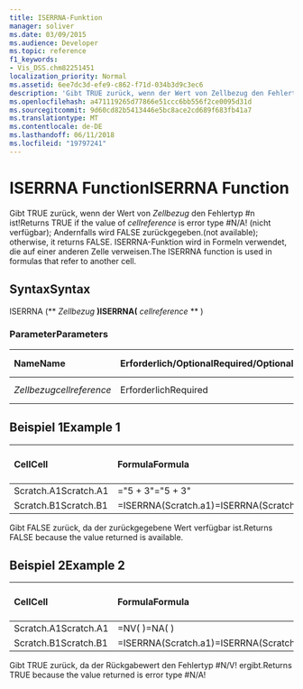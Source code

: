 ```yaml
---
title: ISERRNA-Funktion
manager: soliver
ms.date: 03/09/2015
ms.audience: Developer
ms.topic: reference
f1_keywords:
- Vis_DSS.chm82251451
localization_priority: Normal
ms.assetid: 6ee7dc3d-efe9-c862-f71d-034b3d9c3ec6
description: 'Gibt TRUE zurück, wenn der Wert von Zellbezug den Fehlertyp #n ist! (nicht verfügbar); Andernfalls wird FALSE zurückgegeben. ISERRNA-Funktion wird in Formeln verwendet, die auf einer anderen Zelle verweisen.'
ms.openlocfilehash: a471119265d77866e51ccc6bb556f2ce0095d31d
ms.sourcegitcommit: 9d60cd82b5413446e5bc8ace2cd689f683fb41a7
ms.translationtype: MT
ms.contentlocale: de-DE
ms.lasthandoff: 06/11/2018
ms.locfileid: "19797241"
---
```

# <a name="iserrna-function"></a><span data-ttu-id="9517a-105">ISERRNA Function</span><span class="sxs-lookup"><span data-stu-id="9517a-105">ISERRNA Function</span></span>

<span data-ttu-id="9517a-106">Gibt TRUE zurück, wenn der Wert von _Zellbezug_ den Fehlertyp #n ist!</span><span class="sxs-lookup"><span data-stu-id="9517a-106">Returns TRUE if the value of  _cellreference_ is error type #N/A!</span></span> <span data-ttu-id="9517a-107">(nicht verfügbar); Andernfalls wird FALSE zurückgegeben.</span><span class="sxs-lookup"><span data-stu-id="9517a-107">(not available); otherwise, it returns FALSE.</span></span> <span data-ttu-id="9517a-108">ISERRNA-Funktion wird in Formeln verwendet, die auf einer anderen Zelle verweisen.</span><span class="sxs-lookup"><span data-stu-id="9517a-108">The ISERRNA function is used in formulas that refer to another cell.</span></span> 
  
## <a name="syntax"></a><span data-ttu-id="9517a-109">Syntax</span><span class="sxs-lookup"><span data-stu-id="9517a-109">Syntax</span></span>

<span data-ttu-id="9517a-110">ISERRNA (** *Zellbezug* **)</span><span class="sxs-lookup"><span data-stu-id="9517a-110">ISERRNA(** *cellreference* ** )</span></span> 
  
### <a name="parameters"></a><span data-ttu-id="9517a-111">Parameter</span><span class="sxs-lookup"><span data-stu-id="9517a-111">Parameters</span></span>

|<span data-ttu-id="9517a-112">**Name**</span><span class="sxs-lookup"><span data-stu-id="9517a-112">**Name**</span></span>|<span data-ttu-id="9517a-113">**Erforderlich/Optional**</span><span class="sxs-lookup"><span data-stu-id="9517a-113">**Required/Optional**</span></span>|<span data-ttu-id="9517a-114">**Datentyp**</span><span class="sxs-lookup"><span data-stu-id="9517a-114">**Data Type**</span></span>|<span data-ttu-id="9517a-115">**Beschreibung**</span><span class="sxs-lookup"><span data-stu-id="9517a-115">**Description**</span></span>|
|:-----|:-----|:-----|:-----|
| <span data-ttu-id="9517a-116">_Zellbezug_</span><span class="sxs-lookup"><span data-stu-id="9517a-116">_cellreference_</span></span> <br/> |<span data-ttu-id="9517a-117">Erforderlich</span><span class="sxs-lookup"><span data-stu-id="9517a-117">Required</span></span>  <br/> |<span data-ttu-id="9517a-118">**String**</span><span class="sxs-lookup"><span data-stu-id="9517a-118">**String**</span></span> <br/> |<span data-ttu-id="9517a-119">Bezug auf eine Zelle.</span><span class="sxs-lookup"><span data-stu-id="9517a-119">Reference to a cell.</span></span>  <br/> |
   
## <a name="example-1"></a><span data-ttu-id="9517a-120">Beispiel 1</span><span class="sxs-lookup"><span data-stu-id="9517a-120">Example 1</span></span>

|<span data-ttu-id="9517a-121">**Cell**</span><span class="sxs-lookup"><span data-stu-id="9517a-121">**Cell**</span></span>|<span data-ttu-id="9517a-122">**Formula**</span><span class="sxs-lookup"><span data-stu-id="9517a-122">**Formula**</span></span>|<span data-ttu-id="9517a-123">**Zurückgegebener Wert**</span><span class="sxs-lookup"><span data-stu-id="9517a-123">**Value returned**</span></span>|
|:-----|:-----|:-----|
|<span data-ttu-id="9517a-124">Scratch.A1</span><span class="sxs-lookup"><span data-stu-id="9517a-124">Scratch.A1</span></span>  <br/> |<span data-ttu-id="9517a-125">="5 + 3"</span><span class="sxs-lookup"><span data-stu-id="9517a-125">="5 + 3"</span></span>  <br/> |<span data-ttu-id="9517a-126">"8"</span><span class="sxs-lookup"><span data-stu-id="9517a-126">"8"</span></span>  <br/> |
|<span data-ttu-id="9517a-127">Scratch.B1</span><span class="sxs-lookup"><span data-stu-id="9517a-127">Scratch.B1</span></span>  <br/> |<span data-ttu-id="9517a-128">=ISERRNA(Scratch.a1)</span><span class="sxs-lookup"><span data-stu-id="9517a-128">=ISERRNA(Scratch.A1)</span></span>  <br/> |<span data-ttu-id="9517a-129">FALSE</span><span class="sxs-lookup"><span data-stu-id="9517a-129">FALSE</span></span>  <br/> |
   
<span data-ttu-id="9517a-130">Gibt FALSE zurück, da der zurückgegebene Wert verfügbar ist.</span><span class="sxs-lookup"><span data-stu-id="9517a-130">Returns FALSE because the value returned is available.</span></span>
  
## <a name="example-2"></a><span data-ttu-id="9517a-131">Beispiel 2</span><span class="sxs-lookup"><span data-stu-id="9517a-131">Example 2</span></span>

|<span data-ttu-id="9517a-132">**Cell**</span><span class="sxs-lookup"><span data-stu-id="9517a-132">**Cell**</span></span>|<span data-ttu-id="9517a-133">**Formula**</span><span class="sxs-lookup"><span data-stu-id="9517a-133">**Formula**</span></span>|<span data-ttu-id="9517a-134">**Zurückgegebener Wert**</span><span class="sxs-lookup"><span data-stu-id="9517a-134">**Value returned**</span></span>|
|:-----|:-----|:-----|
|<span data-ttu-id="9517a-135">Scratch.A1</span><span class="sxs-lookup"><span data-stu-id="9517a-135">Scratch.A1</span></span>  <br/> |<span data-ttu-id="9517a-136">=NV( )</span><span class="sxs-lookup"><span data-stu-id="9517a-136">=NA( )</span></span>  <br/> |<span data-ttu-id="9517a-137">#N/V!</span><span class="sxs-lookup"><span data-stu-id="9517a-137">#N/A!</span></span>  <br/> |
|<span data-ttu-id="9517a-138">Scratch.B1</span><span class="sxs-lookup"><span data-stu-id="9517a-138">Scratch.B1</span></span>  <br/> |<span data-ttu-id="9517a-139">=ISERRNA(Scratch.a1)</span><span class="sxs-lookup"><span data-stu-id="9517a-139">=ISERRNA(Scratch.A1)</span></span>  <br/> |<span data-ttu-id="9517a-140">TRUE</span><span class="sxs-lookup"><span data-stu-id="9517a-140">TRUE</span></span>  <br/> |
   
<span data-ttu-id="9517a-141">Gibt TRUE zurück, da der Rückgabewert den Fehlertyp #N/V! ergibt.</span><span class="sxs-lookup"><span data-stu-id="9517a-141">Returns TRUE because the value returned is error type #N/A!</span></span>
  

